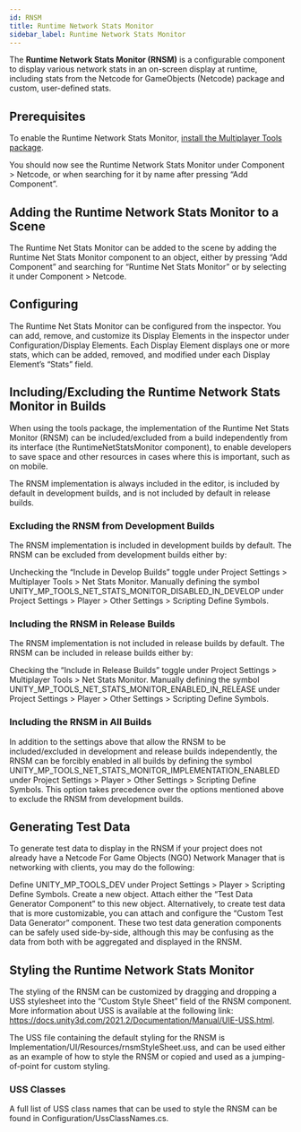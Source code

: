```yaml
---
id: RNSM
title: Runtime Network Stats Monitor
sidebar_label: Runtime Network Stats Monitor
---
```


The **Runtime Network Stats Monitor (RNSM)** is a configurable component to display various network stats in an on-screen display at runtime, including stats from the Netcode for GameObjects (Netcode) package and custom, user-defined stats.

## Prerequisites

To enable the Runtime Network Stats Monitor, [install the Multiplayer Tools package](install-tools.md). 

You should now see the Runtime Network Stats Monitor under Component > Netcode, or when searching for it by name after pressing “Add Component”.

## Adding the Runtime Network Stats Monitor to a Scene

The Runtime Net Stats Monitor can be added to the scene by adding the Runtime Net Stats Monitor component to an object, either by pressing “Add Component” and searching for “Runtime Net Stats Monitor” or by selecting it under Component > Netcode.

## Configuring

The Runtime Net Stats Monitor can be configured from the inspector. You can add, remove, and customize its Display Elements in the inspector under Configuration/Display Elements. Each Display Element displays one or more stats, which can be added, removed, and modified under each Display Element’s “Stats” field.

## Including/Excluding the Runtime Network Stats Monitor in Builds

When using the tools package, the implementation of the Runtime Net Stats Monitor (RNSM) can be included/excluded from a build independently from its interface (the RuntimeNetStatsMonitor component), to enable developers to save space and other resources in cases where this is important, such as on mobile.

The RNSM implementation is always included in the editor, is included by default in development builds, and is not included by default in release builds.

### Excluding the RNSM from Development Builds

The RNSM implementation is included in development builds by default. The RNSM can be excluded from development builds either by:

Unchecking the “Include in Develop Builds” toggle under Project Settings > Multiplayer Tools > Net Stats Monitor.
Manually defining the symbol UNITY_MP_TOOLS_NET_STATS_MONITOR_DISABLED_IN_DEVELOP under Project Settings > Player > Other Settings > Scripting Define Symbols.

### Including the RNSM in Release Builds

The RNSM implementation is not included in release builds by default. The RNSM can be included in release builds either by:

Checking the “Include in Release Builds” toggle under Project Settings > Multiplayer Tools > Net Stats Monitor.
Manually defining the symbol UNITY_MP_TOOLS_NET_STATS_MONITOR_ENABLED_IN_RELEASE under Project Settings > Player > Other Settings > Scripting Define Symbols.

### Including the RNSM in All Builds

In addition to the settings above that allow the RNSM to be included/excluded in development and release builds independently, the RNSM can be forcibly enabled in all builds by defining the symbol UNITY_MP_TOOLS_NET_STATS_MONITOR_IMPLEMENTATION_ENABLED under Project Settings > Player > Other Settings > Scripting Define Symbols. This option takes precedence over the options mentioned above to exclude the RNSM from development builds.

## Generating Test Data

To generate test data to display in the RNSM if your project does not already have a Netcode For Game Objects (NGO) Network Manager that is networking with clients, you may do the following:

Define UNITY_MP_TOOLS_DEV under Project Settings > Player > Scripting Define Symbols.
Create a new object.
Attach either the “Test Data Generator Component” to this new object.
Alternatively, to create test data that is more customizable, you can attach and configure the “Custom Test Data Generator” component.
These two test data generation components can be safely used side-by-side, although this may be confusing as the data from both with be aggregated and displayed in the RNSM.

## Styling the Runtime Network Stats Monitor

The styling of the RNSM can be customized by dragging and dropping a USS stylesheet into the “Custom Style Sheet” field of the RNSM component. More information about USS is available at the following link: https://docs.unity3d.com/2021.2/Documentation/Manual/UIE-USS.html.

The USS file containing the default styling for the RNSM is Implementation/UI/Resources/rnsmStyleSheet.uss, and can be used either as an example of how to style the RNSM or copied and used as a jumping-of-point for custom styling.

### USS Classes

A full list of USS class names that can be used to style the RNSM can be found in Configuration/UssClassNames.cs.